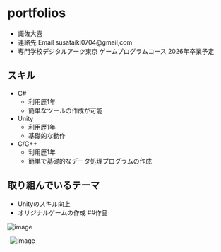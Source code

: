 ﻿# portfolios
- 諏佐大喜
- 連絡先 Email susataiki0704@gmail,com
- 専門学校デジタルアーツ東京 ゲームプログラムコース 2026年卒業予定
## スキル
- C#
  - 利用歴1年
  - 簡単なツールの作成が可能
- Unity
  - 利用歴1年
  - 基礎的な動作
- C/C++
  - 利用歴1年
  - 簡単で基礎的なデータ処理プログラムの作成

## 取り組んでいるテーマ
- Unityのスキル向上
- オリジナルゲームの作成
##作品


![image](https://github.com/user-attachments/assets/d7ac13c1-375d-40bf-9dd5-828029c74d92)


-![image](https://github.com/user-attachments/assets/fcca4406-73cb-4df1-9480-f190614b8ee6)

